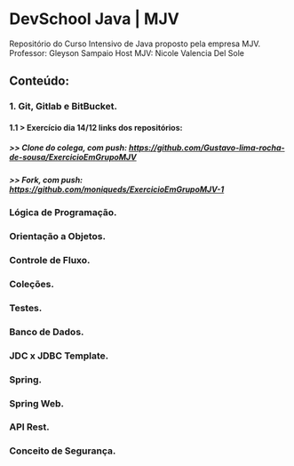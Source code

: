 # DevSchool Java | MJV
Repositório do Curso Intensivo de Java proposto pela empresa MJV.
Professor: Gleyson Sampaio
Host MJV: Nicole Valencia Del Sole

## Conteúdo:

### 1. Git, Gitlab e BitBucket.
#### 1.1 > Exercício dia 14/12 links dos repositórios: 
##### >> Clone do colega, com push: https://github.com/Gustavo-lima-rocha-de-sousa/ExercicioEmGrupoMJV 
##### >> Fork, com push: https://github.com/moniqueds/ExercicioEmGrupoMJV-1

### Lógica de Programação.

### Orientação a Objetos.

### Controle de Fluxo.

### Coleções.

### Testes.

### Banco de Dados.

### JDC x JDBC Template.

### Spring.

### Spring Web.

### API Rest.

### Conceito de Segurança.
